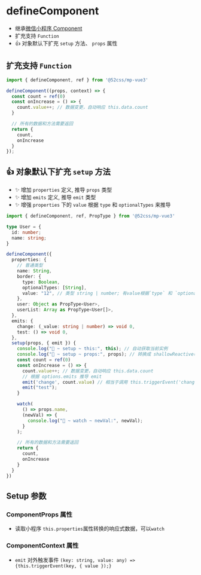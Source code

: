 # defineComponent

* 继承[微信小程序 Component](https://developers.weixin.qq.com/miniprogram/dev/reference/api/Component.html)
* 扩充支持 `Function`
* 👍 对象默认下扩充 `setup` 方法、 `props` 属性

## 扩充支持 `Function`

```ts
import { defineComponent, ref } from '@52css/mp-vue3'

defineComponent((props, context) => {
  const count = ref(0)
  const onIncrease = () => {
    count.value++; // 数据变更，自动响应 this.data.count
  }

  // 所有的数据和方法需要返回
  return {
    count,
    onIncrease
  }
});
```

## 👍 对象默认下扩充 `setup` 方法

* ✨ 增加 `properties` 定义, 推导 `props` 类型
* ✨ 增加 `emits` 定义, 推导 `emit` 类型
* ✨ 增强 `properties` 下的 `value` 根据 `type` 和 `optionalTypes` 来推导

```ts
import { defineComponent, ref, PropType } from '@52css/mp-vue3'

type User = {
  id: number;
  name: string;
}

defineComponent({
  properties: {
    // 普通类型
    name: String,
    border: {
      type: Boolean,
      optionalTypes: [String],
      value: "12", // 类型 string | number; 有value根据`type` 和 `optionalTypes`推导对应类型
    },
    user: Object as PropType<User>,
    userList: Array as PropType<User[]>,
  },
  emits: {
    change: (_value: string | number) => void 0,
    test: () => void 0,
  },
  setup(props, { emit }) {
    console.log("🚀 ~ setup ~ this:", this); // 自动获取当前实例
    console.log("🚀 ~ setup ~ props:", props); // 转换成 shallowReactive(this.properties) 这样可以watch
    const count = ref(0)
    const onIncrease = () => {
      count.value++; // 数据变更，自动响应 this.data.count
      // 根据 options.emits 推导 emit
      emit('change', count.value) // 相当于调用 this.triggerEvent('change', {value: count.value})
      emit("test");
    }

    watch(
      () => props.name,
      (newVal) => {
        console.log("🚀 ~ watch ~ newVal:", newVal);
      }
    );

    // 所有的数据和方法需要返回
    return {
      count,
      onIncrease
    }
  }
})
```

## Setup 参数

### ComponentProps 属性

* 读取小程序 `this.properties`属性转换的响应式数据，可以`watch`

### ComponentContext 属性

* `emit` 对外触发事件 `(key: string, value: any) => {this.triggerEvent(key, { value });}`
